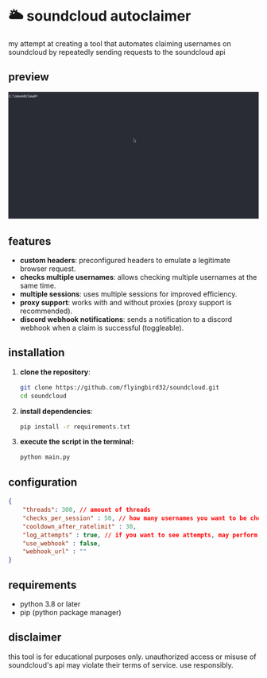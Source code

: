 #  🌥️ soundcloud autoclaimer

my attempt at creating a tool that automates claiming usernames on soundcloud by repeatedly sending requests to the soundcloud api

## preview
![preview1](https://raw.githubusercontent.com/flyingbird32/soundcloud/main/images/preview.gif)

## features
- **custom headers**: preconfigured headers to emulate a legitimate browser request.
- **checks multiple usernames**: allows checking multiple usernames at the same time.
- **multiple sessions**: uses multiple sessions for improved efficiency.
- **proxy support**: works with and without proxies (proxy support is recommended).
- **discord webhook notifications**: sends a notification to a discord webhook when a claim is successful (toggleable).

## installation

1. **clone the repository**:
   
   ```bash
   git clone https://github.com/flyingbird32/soundcloud.git
   cd soundcloud
   ```
   
2. **install dependencies**:
   
   ```bash
   pip install -r requirements.txt
   ```
   
3. **execute the script in the terminal:**
   
   ```bash
   python main.py
   ```

## configuration

```json
{
    "threads": 300, // amount of threads
    "checks_per_session" : 50, // how many usernames you want to be checked at the same time
    "cooldown_after_ratelimit" : 30, 
    "log_attempts" : true, // if you want to see attempts, may perform faster if off
    "use_webhook" : false,
    "webhook_url" : ""
} 
```

## requirements
- python 3.8 or later
- pip (python package manager)

## disclaimer
this tool is for educational purposes only. unauthorized access or misuse of soundcloud's api may violate their terms of service. use responsibly.

